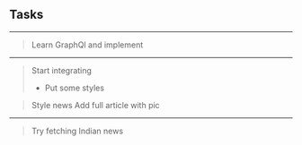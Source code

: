  
## Tasks
---
> Learn GraphQl and implement
 ---
> Start integrating
> * Put some styles

> Style news
> Add full article with pic
---
> Try fetching Indian news
